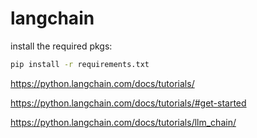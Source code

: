 # langchain 



install the required pkgs:


```bash
pip install -r requirements.txt 
```

https://python.langchain.com/docs/tutorials/


https://python.langchain.com/docs/tutorials/#get-started

https://python.langchain.com/docs/tutorials/llm_chain/